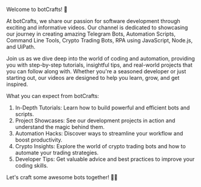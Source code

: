 Welcome to botCrafts! 🎉

At botCrafts, we share our passion for software development through exciting and informative videos. Our channel is dedicated to showcasing our journey in creating amazing Telegram Bots, Automation Scripts, Command Line Tools, Crypto Trading Bots, RPA using JavaScript, Node.js, and UiPath.

Join us as we dive deep into the world of coding and automation, providing you with step-by-step tutorials, insightful tips, and real-world projects that you can follow along with. Whether you're a seasoned developer or just starting out, our videos are designed to help you learn, grow, and get inspired.

What you can expect from botCrafts:

1. In-Depth Tutorials: Learn how to build powerful and efficient bots and scripts.
2. Project Showcases: See our development projects in action and understand the magic behind them.
3. Automation Hacks: Discover ways to streamline your workflow and boost productivity.
4. Crypto Insights: Explore the world of crypto trading bots and how to automate your trading strategies.
5. Developer Tips: Get valuable advice and best practices to improve your coding skills.

Let's craft some awesome bots together! 🤖✨

